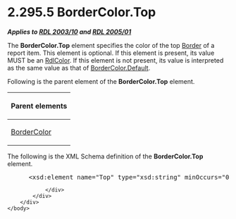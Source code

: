 <html dir="LTR" xmlns:mshelp="http://msdn.microsoft.com/mshelp" xmlns:ddue="http://ddue.schemas.microsoft.com/authoring/2003/5" xmlns:xlink="http://www.w3.org/1999/xlink" xmlns:tool="http://www.microsoft.com/tooltip">
    <head>
        <meta http-equiv="Content-Type" content="text/html; CHARSET=utf-8"></meta>
        <meta name="save" content="history"></meta>
        <title>2.295.5 BorderColor.Top</title>
        <xml>
            <mshelp:toctitle title="2.295.5 BorderColor.Top"></mshelp:toctitle>
            <mshelp:rltitle title="[MS-RDL]: BorderColor.Top"></mshelp:rltitle>
            <mshelp:keyword index="A" term="b7e361b5-171e-4afb-8196-6f5ca52e6ddd"></mshelp:keyword>
            <mshelp:attr name="DCSext.ContentType" value="open specification"></mshelp:attr>
            <mshelp:attr name="AssetID" value="b7e361b5-171e-4afb-8196-6f5ca52e6ddd"></mshelp:attr>
            <mshelp:attr name="TopicType" value="kbRef"></mshelp:attr>
            <mshelp:attr name="DCSext.Title" value="[MS-RDL]: BorderColor.Top" />
        </xml>
    </head>
    <body>
        <div id="header">
            <h1 class="heading">2.295.5 BorderColor.Top</h1>
        </div>
        <div id="mainSection">
            <div id="mainBody">
                <div id="allHistory" class="saveHistory"></div>
                <div id="sectionSection0" class="section" name="collapseableSection">
                    

<p><b><i>Applies to </i></b><a href="a7e2ad00-07c8-4f6d-80ab-3ad55df7b233.html"><b><i>RDL 2003/10</i></b></a><b>
<i>and </i></b><a href="3ebe2912-4958-4832-b391-cad1f5e13338.html"><b><i>RDL 2005/01</i></b></a></p>

<p>The <b>BorderColor.Top</b> element specifies the color of
the top <a href="39ecf39b-787f-4c80-94a9-a0eed30385be.html">Border</a> of a
report item. This element is optional. If this element is present, its value
MUST be an <a href="b302c6a5-6023-42b1-95ed-bafcdc4b5714.html">RdlColor</a>. If
this element is not present, its value is interpreted as the same value as that
of <a href="6af30362-99ef-4975-8b40-d64292e8e7d6.html">BorderColor.Default</a>.</p>

<p>Following is the parent element of the <b>BorderColor.Top</b>
element.</p>

<table>
 <thead>
  <tr>
   <th>
   <p>Parent elements</p>
   </th>
  </tr>
 </thead>
 <tr>
  <td>
  <p><a href="66641e6c-1e60-483e-a84d-d43d738623bf.html">BorderColor</a></p>
  </td>
 </tr>
</table>

<p>The following is the XML Schema definition of the <b>BorderColor.Top</b>
element.</p>

<dl>
<dd>
<div><pre> &lt;xsd:element name=&quot;Top&quot; type=&quot;xsd:string&quot; minOccurs=&quot;0&quot; /&gt;
</pre></div>
</dd></dl>


                </div>
            </div>
        </div>
    </body>
</html>